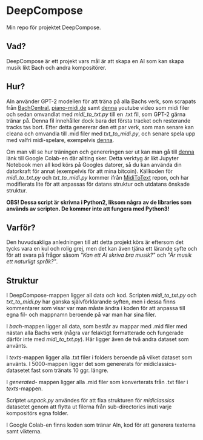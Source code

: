 # DeepCompose
Min repo för projektet DeepCompose.

## Vad?
DeepCompose är ett projekt vars mål är att skapa en AI som kan skapa musik likt Bach och andra kompositörer.

## Hur?
AIn använder GPT-2 modellen för att träna på alla Bachs verk, som scrapats från [BachCentral](http://www.bachcentral.com/midiindexcomplete.html), [piano-midi.de](http://www.piano-midi.de) samt [denna](https://www.youtube.com/watch?v=S6TVY6KGLW8) youtube video som midi filer och sedan omvandlat med *midi_to_txt.py* till en .txt fil, som GPT-2 gärna tränar på. Denna fil innehåller dock bara det första tracket och resterande tracks tas bort. Efter detta genererar den ett par verk, som man senare kan cleana och omvandla till .mid filer med *txt_to_midi.py*, och senare spela upp med valfri midi-spelare, exempelvis [denna](http://midiplayer.ehubsoft.net/).

Om man vill se hur träningen och genereringen ser ut kan man gå till [denna](https://colab.research.google.com/drive/1c3TKpM5sVTNjKenbBkkXnodo6GdYEOwG#scrollTo=N8KXuKWzQSsN) länk till Google Colab-en där allting sker. Detta verktyg är likt Jupyter Notebook men all kod körs på Googles datorer, så du kan använda din datorkraft för annat (exempelvis för att mina bitcoin). Källkoden för *midi_to_txt.py* och *txt_to_midi.py* kommer ifrån [MidiToText](https://github.com/dangeng/MidiToText) repon, och har modifierats lite för att anpassas för datans struktur och utdatans önskade struktur.

**OBS! Dessa script är skrivna i Python2, liksom några av de libraries som används av scripten. De kommer inte att fungera med Python3!**

## Varför?
Den huvudsakliga anledningen till att detta projekt körs är eftersom det tycks vara en kul och rolig grej, men det kan även tjäna ett lärande syfte och för att svara på frågor såsom *"Kan ett AI skriva bra musik?"* och *"Är musik ett naturligt språk?"*.

## Struktur
I DeepCompose-mappen ligger all data och kod. Scripten *midi_to_txt.py* och *txt_to_midi.py* har ganska självförklarande syften, men i dessa finns kommentarer som visar var man måste ändra i koden för att anpassa till egna fil- och mappnamn beroende på var man har sina filer.

I *bach*-mappen ligger all data, som består av mappar med .mid filer med nästan alla Bachs verk (några var felaktigt formatterade och fungerade därför inte med *midi_to_txt.py*). Här ligger även de två andra dataset som använts.

I *texts*-mappen ligger alla .txt filer i folders beroende på vilket dataset som använts. I 5000-mappen ligger det som genererats för midiclassics-datasetet fast som tränats 10 ggr. längre.

I *generated*- mappen ligger alla .mid filer som konverterats från .txt filer i *texts*-mappen.

Scriptet *unpack.py* användes för att fixa strukturen för *midiclassics* datasetet genom att flytta ut filerna från sub-directories inuti varje kompositörs egna folder.

I Google Colab-en finns koden som tränar AIn, kod för att generera texterna samt vikterna.
